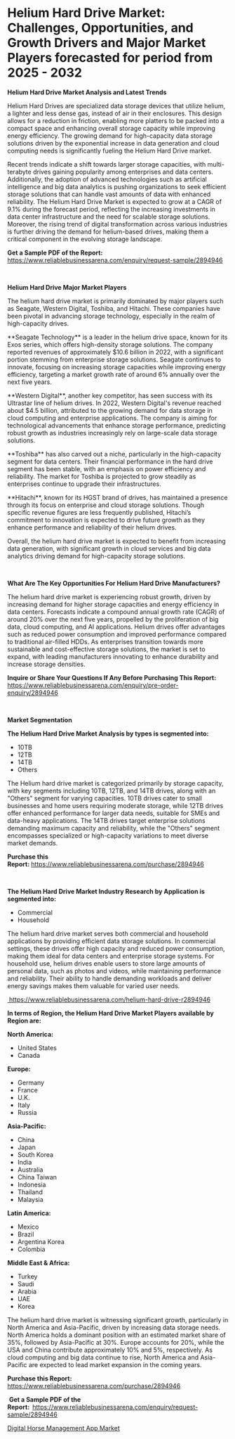 <p><h1>Helium Hard Drive Market: Challenges, Opportunities, and Growth Drivers and Major Market Players forecasted for period from 2025 - 2032</h1></p><p><strong>Helium Hard Drive Market Analysis and Latest Trends</strong></p>
<p><p>Helium Hard Drives are specialized data storage devices that utilize helium, a lighter and less dense gas, instead of air in their enclosures. This design allows for a reduction in friction, enabling more platters to be packed into a compact space and enhancing overall storage capacity while improving energy efficiency. The growing demand for high-capacity data storage solutions driven by the exponential increase in data generation and cloud computing needs is significantly fueling the Helium Hard Drive market.</p><p>Recent trends indicate a shift towards larger storage capacities, with multi-terabyte drives gaining popularity among enterprises and data centers. Additionally, the adoption of advanced technologies such as artificial intelligence and big data analytics is pushing organizations to seek efficient storage solutions that can handle vast amounts of data with enhanced reliability. The Helium Hard Drive Market is expected to grow at a CAGR of 9.1% during the forecast period, reflecting the increasing investments in data center infrastructure and the need for scalable storage solutions. Moreover, the rising trend of digital transformation across various industries is further driving the demand for helium-based drives, making them a critical component in the evolving storage landscape.</p></p>
<p><strong>Get a Sample PDF of the Report:&nbsp;</strong> <a href="https://www.reliablebusinessarena.com/enquiry/request-sample/2894946?utm_campaign=3001&utm_medium=2&utm_source=Github&utm_content=ia&utm_term=15032025&utm_id=helium-hard-drive">https://www.reliablebusinessarena.com/enquiry/request-sample/2894946</a></p>
<p>&nbsp;</p>
<p><strong>Helium Hard Drive Major Market Players</strong></p>
<p><p>The helium hard drive market is primarily dominated by major players such as Seagate, Western Digital, Toshiba, and Hitachi. These companies have been pivotal in advancing storage technology, especially in the realm of high-capacity drives.</p><p>**Seagate Technology** is a leader in the helium drive space, known for its Exos series, which offers high-density storage solutions. The company reported revenues of approximately $10.6 billion in 2022, with a significant portion stemming from enterprise storage solutions. Seagate continues to innovate, focusing on increasing storage capacities while improving energy efficiency, targeting a market growth rate of around 6% annually over the next five years.</p><p>**Western Digital**, another key competitor, has seen success with its Ultrastar line of helium drives. In 2022, Western Digital's revenue reached about $4.5 billion, attributed to the growing demand for data storage in cloud computing and enterprise applications. The company is aiming for technological advancements that enhance storage performance, predicting robust growth as industries increasingly rely on large-scale data storage solutions.</p><p>**Toshiba** has also carved out a niche, particularly in the high-capacity segment for data centers. Their financial performance in the hard drive segment has been stable, with an emphasis on power efficiency and reliability. The market for Toshiba is projected to grow steadily as enterprises continue to upgrade their infrastructures.</p><p>**Hitachi**, known for its HGST brand of drives, has maintained a presence through its focus on enterprise and cloud storage solutions. Though specific revenue figures are less frequently published, Hitachi’s commitment to innovation is expected to drive future growth as they enhance performance and reliability of their helium drives.</p><p>Overall, the helium hard drive market is expected to benefit from increasing data generation, with significant growth in cloud services and big data analytics driving demand for high-capacity storage solutions.</p></p>
<p>&nbsp;</p>
<p><strong>What Are The Key Opportunities For Helium Hard Drive Manufacturers?</strong></p>
<p><p>The helium hard drive market is experiencing robust growth, driven by increasing demand for higher storage capacities and energy efficiency in data centers. Forecasts indicate a compound annual growth rate (CAGR) of around 20% over the next five years, propelled by the proliferation of big data, cloud computing, and AI applications. Helium drives offer advantages such as reduced power consumption and improved performance compared to traditional air-filled HDDs. As enterprises transition towards more sustainable and cost-effective storage solutions, the market is set to expand, with leading manufacturers innovating to enhance durability and increase storage densities.</p></p>
<p><strong>Inquire or Share Your Questions If Any Before Purchasing This Report:</strong> <a href="https://www.reliablebusinessarena.com/enquiry/pre-order-enquiry/2894946?utm_campaign=3001&utm_medium=2&utm_source=Github&utm_content=ia&utm_term=15032025&utm_id=helium-hard-drive">https://www.reliablebusinessarena.com/enquiry/pre-order-enquiry/2894946</a></p>
<p>&nbsp;</p>
<p><strong>Market Segmentation</strong></p>
<p><strong>The Helium Hard Drive Market Analysis by types is segmented into:</strong></p>
<p><ul><li>10TB</li><li>12TB</li><li>14TB</li><li>Others</li></ul></p>
<p><p>The Helium hard drive market is categorized primarily by storage capacity, with key segments including 10TB, 12TB, and 14TB drives, along with an "Others" segment for varying capacities. 10TB drives cater to small businesses and home users requiring moderate storage, while 12TB drives offer enhanced performance for larger data needs, suitable for SMEs and data-heavy applications. The 14TB drives target enterprise solutions demanding maximum capacity and reliability, while the "Others" segment encompasses specialized or high-capacity variations to meet diverse market demands.</p></p>
<p><strong>Purchase this Report:&nbsp;</strong><a href="https://www.reliablebusinessarena.com/purchase/2894946?utm_campaign=3001&utm_medium=2&utm_source=Github&utm_content=ia&utm_term=15032025&utm_id=helium-hard-drive">https://www.reliablebusinessarena.com/purchase/2894946</a></p>
<p>&nbsp;</p>
<p><strong>The Helium Hard Drive Market Industry Research by Application is segmented into:</strong></p>
<p><ul><li>Commercial</li><li>Household</li></ul></p>
<p><p>The helium hard drive market serves both commercial and household applications by providing efficient data storage solutions. In commercial settings, these drives offer high capacity and reduced power consumption, making them ideal for data centers and enterprise storage systems. For household use, helium drives enable users to store large amounts of personal data, such as photos and videos, while maintaining performance and reliability. Their ability to handle demanding workloads and deliver energy savings makes them valuable for varied user needs.</p></p>
<p><a href="https://www.reliablebusinessarena.com/helium-hard-drive-r2894946?utm_campaign=3001&utm_medium=2&utm_source=Github&utm_content=ia&utm_term=15032025&utm_id=helium-hard-drive">&nbsp;https://www.reliablebusinessarena.com/helium-hard-drive-r2894946</a></p>
<p><strong>In terms of Region, the Helium Hard Drive Market Players available by Region are:</strong></p>
<p>
    <p> <strong> North America: </strong>
        <ul>
            <li>United States</li>
            <li>Canada</li>
        </ul>
        </p> 
    <p> <strong> Europe: </strong>
        <ul>
            <li>Germany</li>
            <li>France</li>
            <li>U.K.</li>
            <li>Italy</li>
            <li>Russia</li>
        </ul>
        </p> 
    <p> <strong> Asia-Pacific: </strong>
        <ul>
            <li>China</li>
            <li>Japan</li>
            <li>South Korea</li>
            <li>India</li>
            <li>Australia</li>
            <li>China Taiwan</li>
            <li>Indonesia</li>
            <li>Thailand</li>
            <li>Malaysia</li>
        </ul>
        </p> 
    <p> <strong> Latin America: </strong>
        <ul>
            <li>Mexico</li>
            <li>Brazil</li>
            <li>Argentina Korea</li>
            <li>Colombia</li>
        </ul>
        </p> 
    <p> <strong> Middle East & Africa: </strong>
        <ul>
            <li>Turkey</li>
            <li>Saudi</li>
            <li>Arabia</li>
            <li>UAE</li>
            <li>Korea</li>
        </ul>
    </p>
    </p>
<p><p>The helium hard drive market is witnessing significant growth, particularly in North America and Asia-Pacific, driven by increasing data storage needs. North America holds a dominant position with an estimated market share of 35%, followed by Asia-Pacific at 30%. Europe accounts for 20%, while the USA and China contribute approximately 10% and 5%, respectively. As cloud computing and big data continue to rise, North America and Asia-Pacific are expected to lead market expansion in the coming years.</p></p>
<p><strong>Purchase this Report: </strong><a href="https://www.reliablebusinessarena.com/purchase/2894946?utm_campaign=3001&utm_medium=2&utm_source=Github&utm_content=ia&utm_term=15032025&utm_id=helium-hard-drive">https://www.reliablebusinessarena.com/purchase/2894946</a></p>
<p>&nbsp;<strong>Get a Sample PDF of the Report:&nbsp;&nbsp;</strong><a href="https://www.reliablebusinessarena.com/enquiry/request-sample/2894946?utm_campaign=3001&utm_medium=2&utm_source=Github&utm_content=ia&utm_term=15032025&utm_id=helium-hard-drive">https://www.reliablebusinessarena.com/enquiry/request-sample/2894946</a></p>
<p><strong></strong></p>
<p><p><a href="https://github.com/amoakuolaopa/Market-Research-Report-List-1/blob/main/digital-horse-management-app-market.md?utm_campaign=3001&utm_medium=2&utm_source=Github&utm_content=ia&utm_term=15032025&utm_id=helium-hard-drive">Digital Horse Management App Market</a></p></p>